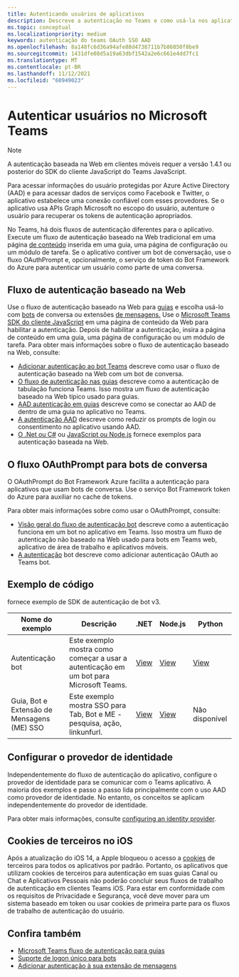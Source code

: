 ```yaml
---
title: Autenticando usuários de aplicativos
description: Descreve a autenticação no Teams e como usá-la nos aplicativos
ms.topic: conceptual
ms.localizationpriority: medium
keywords: autenticação do teams OAuth SSO AAD
ms.openlocfilehash: 8a148fc6d36a94afe88d4738711b7b86850f8be9
ms.sourcegitcommit: 1431dfe08d5a19a63dbf1542a2e6c661e4dd7fc1
ms.translationtype: MT
ms.contentlocale: pt-BR
ms.lasthandoff: 11/12/2021
ms.locfileid: "60949023"
---
```

# <a name="authenticate-users-in-microsoft-teams"></a>Autenticar usuários no Microsoft Teams

> [!Note]
> A autenticação baseada na Web em clientes móveis requer a versão 1.4.1 ou posterior do SDK do cliente JavaScript do Teams JavaScript.

Para acessar informações do usuário protegidas por Azure Active Directory (AAD) e para acessar dados de serviços como Facebook e Twitter, o aplicativo estabelece uma conexão confiável com esses provedores. Se o aplicativo usa APIs Graph Microsoft no escopo do usuário, autenture o usuário para recuperar os tokens de autenticação apropriados.

No Teams, há dois fluxos de autenticação diferentes para o aplicativo. Execute um fluxo de autenticação baseado na Web tradicional em uma página [de conteúdo](~/tabs/how-to/create-tab-pages/content-page.md) inserida em uma guia, uma página de configuração ou um módulo de tarefa. Se o aplicativo contiver um bot de conversação, use o fluxo OAuthPrompt e, opcionalmente, o serviço de token do Bot Framework do Azure para autenticar um usuário como parte de uma conversa.

## <a name="web-based-authentication-flow"></a>Fluxo de autenticação baseado na Web

Use o fluxo de autenticação baseado na Web para [guias](~/tabs/what-are-tabs.md) e escolha usá-lo com [bots](~/bots/what-are-bots.md) de conversa ou extensões [de mensagens.](~/messaging-extensions/what-are-messaging-extensions.md) Use o [Microsoft Teams SDK do cliente JavaScript](/javascript/api/overview/msteams-client) em uma página de conteúdo da Web para habilitar a autenticação. Depois de habilitar a autenticação, insira a página de conteúdo em uma guia, uma página de configuração ou um módulo de tarefa. Para obter mais informações sobre o fluxo de autenticação baseado na Web, consulte:

* [Adicionar autenticação ao bot Teams](~/bots/how-to/authentication/add-authentication.md) descreve como usar o fluxo de autenticação baseado na Web com um bot de conversa.
* [O fluxo de autenticação nas guias](~/tabs/how-to/authentication/auth-flow-tab.md) descreve como a autenticação de tabulação funciona Teams. Isso mostra um fluxo de autenticação baseado na Web típico usado para guias.
* [AAD autenticação em guias](~/tabs/how-to/authentication/auth-tab-AAD.md) descreve como se conectar ao AAD de dentro de uma guia no aplicativo no Teams.
* [A autenticação AAD](~/tabs/how-to/authentication/auth-silent-AAD.md) descreve como reduzir os prompts de login ou consentimento no aplicativo usando AAD.
* [O .Net ou C#](https://github.com/OfficeDev/microsoft-teams-sample-complete-csharp) ou [JavaScript ou Node.js](https://github.com/OfficeDev/microsoft-teams-sample-complete-node) fornece exemplos para autenticação baseada na Web.

## <a name="the-oauthprompt-flow-for-conversational-bots"></a>O fluxo OAuthPrompt para bots de conversa

O OAuthPrompt do Bot Framework Azure facilita a autenticação para aplicativos que usam bots de conversa. Use o serviço Bot Framework token do Azure para auxiliar no cache de tokens.

Para obter mais informações sobre como usar o OAuthPrompt, consulte:

* [Visão geral do fluxo de autenticação bot](~/bots/how-to/authentication/auth-flow-bot.md) descreve como a autenticação funciona em um bot no aplicativo em Teams. Isso mostra um fluxo de autenticação não baseado na Web usado para bots em Teams web, aplicativo de área de trabalho e aplicativos móveis.
* [A autenticação](~/bots/how-to/authentication/add-authentication.md) bot descreve como adicionar autenticação OAuth ao Teams bot.

## <a name="code-sample"></a>Exemplo de código

fornece exemplo de SDK de autenticação de bot v3.

| **Nome do exemplo** | **Descrição** | **.NET** | **Node.js** | **Python** |
|---------------|------------|------------|-------------|---------------|
| Autenticação bot | Este exemplo mostra como começar a usar a autenticação em um bot para Microsoft Teams. | [View](https://github.com/microsoft/BotBuilder-Samples/tree/master/samples/csharp_dotnetcore/46.teams-auth) | [View](https://github.com/microsoft/BotBuilder-Samples/tree/master/samples/javascript_nodejs/46.teams-auth) | [View](https://github.com/microsoft/BotBuilder-Samples/tree/main/samples/python/46.teams-auth) |
| Guia, Bot e Extensão de Mensagens (ME) SSO | Este exemplo mostra SSO para Tab, Bot e ME - pesquisa, ação, linkunfurl. |  [View](https://github.com/OfficeDev/Microsoft-Teams-Samples/tree/main/samples/app-sso/csharp) | [View](https://github.com/OfficeDev/Microsoft-Teams-Samples/tree/main/samples/app-sso/nodejs) | Não disponível |


## <a name="configure-the-identity-provider"></a>Configurar o provedor de identidade

Independentemente do fluxo de autenticação do aplicativo, configure o provedor de identidade para se comunicar com o Teams aplicativo. A maioria dos exemplos e passo a passo lida principalmente com o uso AAD como provedor de identidade. No entanto, os conceitos se aplicam independentemente do provedor de identidade. 

Para obter mais informações, consulte [configuring an identity provider](~/concepts/authentication/configure-identity-provider.md).

## <a name="third-party-cookies-on-ios"></a>Cookies de terceiros no iOS

Após a atualização do iOS 14, a Apple bloqueou o acesso a [cookies](https://webkit.org/blog/10218/full-third-party-cookie-blocking-and-more/) de terceiros para todos os aplicativos por padrão. Portanto, os aplicativos que utilizam cookies de terceiros para autenticação em suas guias Canal ou Chat e Aplicativos Pessoais não poderão concluir seus fluxos de trabalho de autenticação em clientes Teams iOS. Para estar em conformidade com os requisitos de Privacidade e Segurança, você deve mover para um sistema baseado em token ou usar cookies de primeira parte para os fluxos de trabalho de autenticação do usuário.

## <a name="see-also"></a>Confira também

* [Microsoft Teams fluxo de autenticação para guias](~/tabs/how-to/authentication/auth-flow-tab.md)
* [Suporte de logon único para bots](~/bots/how-to/authentication/auth-aad-sso-bots.md)
* [Adicionar autenticação à sua extensão de mensagens](~/messaging-extensions/how-to/add-authentication.md)